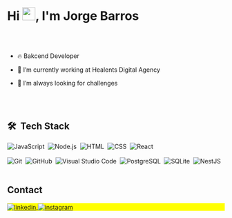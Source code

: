 <h1 align="left">Hi <img src="https://raw.githubusercontent.com/kaueMarques/kaueMarques/master/hi.gif" height="30px">, I'm Jorge Barros</h1>


<br><br>




- 🔥 Bakcend Developer

- 🔭 I’m currently working at Healents Digital Agency 

- 💬 I’m always looking for challenges 



<br><br>

## 🛠 &nbsp;Tech Stack

![JavaScript](https://img.shields.io/badge/-JavaScript-05122A?style=flat&logo=javascript)&nbsp;
![Node.js](https://img.shields.io/badge/-Node.js-05122A?style=flat&logo=node.js)&nbsp;
![HTML](https://img.shields.io/badge/-HTML-05122A?style=flat&logo=HTML5)&nbsp;
![CSS](https://img.shields.io/badge/-CSS-05122A?style=flat&logo=CSS3&logoColor=1572B6)&nbsp;
![React](https://img.shields.io/badge/-React-05122A?style=flat&logo=react)&nbsp;
<br><br>
![Git](https://img.shields.io/badge/-Git-05122A?style=flat&logo=git)&nbsp;
![GitHub](https://img.shields.io/badge/-GitHub-05122A?style=flat&logo=github)&nbsp;
![Visual Studio Code](https://img.shields.io/badge/-Visual%20Studio%20Code-05122A?style=flat&logo=visual-studio-code&logoColor=007ACC)&nbsp;
![PostgreSQL](https://img.shields.io/badge/-PostgreSQL-05122A?style=flat&logo=postgresql)&nbsp;
![SQLite](https://img.shields.io/badge/-MongoDB-05122A?style=flat&logo=mongodb)&nbsp;
![NestJS](https://img.shields.io/badge/-NestJS-05122A?style=flat&logo=nestjs)&nbsp;
<br><br>

## Contact

<p align="left" style="background:yellow">

<a href="https://linkedin.com/in/jorge-barros-9b6259180" target="_blank">
  <img align="center" src="https://img.shields.io/badge/-LinkedIN-05122A?style=flat&logo=linkedin" alt="linkedin"/>
</a>
<a href="https://www.instagram.com/jorgepzs11/" target="_blank">
 <img align="center" src="https://img.shields.io/badge/-jorgepzs11-05122A?style=flat&logo=instagram" alt="instagram"/>
</a>
</p>

